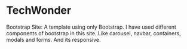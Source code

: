 # TechWonder
Bootstrap Site:
A template using only Bootstrap. I have used different components of bootstrap in this site. Like carousel, navbar, containers, modals and forms. And its responsive.
